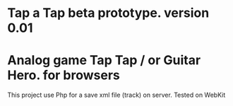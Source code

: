 Tap a Tap beta prototype. version 0.01
=======
Analog game Tap Tap / or Guitar Hero. for browsers
=======
This project use Php for a save xml file (track) on server.
Tested on WebKit
